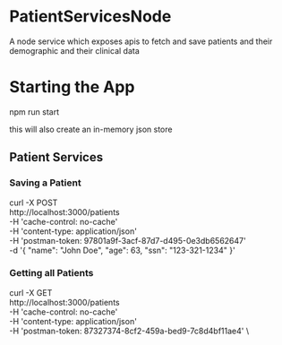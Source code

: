 # PatientServicesNode

A node service which exposes apis to fetch and save patients and their demographic and their clinical data

# Starting the App

npm run start

this will also create an in-memory json store

## Patient Services

### Saving a Patient
curl -X POST \
  http://localhost:3000/patients \
  -H 'cache-control: no-cache' \
  -H 'content-type: application/json' \
  -H 'postman-token: 97801a9f-3acf-87d7-d495-0e3db6562647' \
  -d '{
	"name": "John Doe",
	"age": 63,
	"ssn": "123-321-1234" 
}'

### Getting all Patients

curl -X GET \
  http://localhost:3000/patients \
  -H 'cache-control: no-cache' \
  -H 'content-type: application/json' \
  -H 'postman-token: 87327374-8cf2-459a-bed9-7c8d4bf11ae4' \

